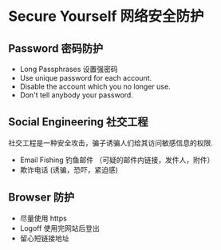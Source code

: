 # Secure Yourself 网络安全防护

## Password 密码防护

- Long Passphrases 设置强密码
- Use unique password for each account.
- Disable the account which you no longer use.
- Don't tell anybody your password.

## Social Engineering 社交工程

社交工程是一种安全攻击，骗子诱骗人们给其访问敏感信息的权限.

- Email Fishing 钓鱼邮件 （可疑的邮件内链接，发件人，附件）
- 欺诈电话 (诱骗，恐吓，紧迫感)

## Browser 防护

- 尽量使用 https
- Logoff 使用完网站后登出
- 留心短链接地址
